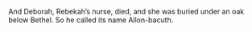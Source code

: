And Deborah, Rebekah’s nurse, died, and she was buried under an oak below Bethel. So he called its name Allon-bacuth.
